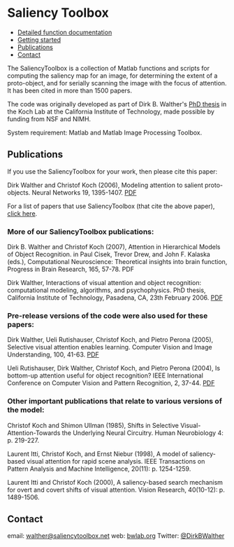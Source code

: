 # Saliency Toolbox

* [Detailed function documentation]()
* [Getting started]()
* [Publications](#Publictions)
* [Contact](Contact)

The SaliencyToolbox is a collection of Matlab functions and scripts for computing the saliency map for an image, for determining the extent of a proto-object, and for serially scanning the image with the focus of attention. It has been cited in more than 1500 papers.

The code was originally developed as part of Dirk B. Walther's [PhD thesis](http://resolver.caltech.edu/CaltechETD:etd-03072006-135433) in the Koch Lab at the California Institute of Technology, made possible by funding from NSF and NIMH. 

System requirement: Matlab and Matlab Image Processing Toolbox.

## Publications

If you use the SaliencyToolbox for your work, then please cite this paper:

Dirk Walther and Christof Koch (2006), Modeling attention to salient proto-objects. Neural Networks 19, 1395-1407. [PDF](https://drive.google.com/file/d/1vRF7qviv-RIjoRlDdzOIYWPoXNdgTN9y/view?usp=share_link)

For a list of papers that use SaliencyToolbox (that cite the above paper), [click here](https://scholar.google.com/scholar?oi=bibs&hl=en&cites=442166006058630913).

### More of our SaliencyToolbox publications:

Dirk B. Walther and Christof Koch (2007), Attention in Hierarchical Models of Object Recognition. in Paul Cisek, Trevor Drew, and John F. Kalaska (eds.), Computational Neuroscience: Theoretical insights into brain function, Progress in Brain Research, 165, 57-78. PDF

Dirk Walther, Interactions of visual attention and object recognition: computational modeling, algorithms, and psychophysics. PhD thesis, California Institute of Technology, Pasadena, CA, 23th February 2006. [PDF](http://resolver.caltech.edu/CaltechETD:etd-03072006-135433)

### Pre-release versions of the code were also used for these papers:

Dirk Walther, Ueli Rutishauser, Christof Koch, and Pietro Perona (2005), Selective visual attention enables learning. Computer Vision and Image Understanding, 100, 41-63. [PDF](https://drive.google.com/file/d/1HE-XoZJdfCqGfDHCGQH-BYZL-pV0-ANq/view?usp=share_link)

Ueli Rutishauser, Dirk Walther, Christof Koch, and Pietro Perona (2004), Is bottom-up attention useful for object recognition? IEEE International Conference on Computer Vision and Pattern Recognition, 2, 37-44. [PDF](https://drive.google.com/file/d/1M_TThxA-F6tEepIG79FTsBpf72Equadi/view?usp=share_link)

### Other important publications that relate to various versions of the model:

Christof Koch and Shimon Ullman (1985), Shifts in Selective Visual-Attention-Towards the Underlying Neural Circuitry. Human Neurobiology 4: p. 219-227.

Laurent Itti, Christof Koch, and Ernst Niebur (1998), A model of saliency-based visual attention for rapid scene analysis. IEEE Transactions on Pattern Analysis and Machine Intelligence, 20(11): p. 1254-1259.

Laurent Itti and Christof Koch (2000), A saliency-based search mechanism for overt and covert shifts of visual attention. Vision Research, 40(10-12): p. 1489-1506.

## Contact
email: [walther@saliencytoolbox.net](mailto:walther@saliencytoolbox.net)
web: [bwlab.org](https://www.bwlab.org/)
Twitter: [@DirkBWalther](https://twitter.com/DirkBWalther)
